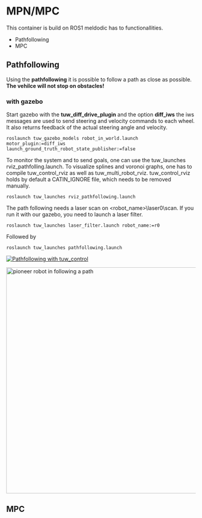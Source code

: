 # MPN/MPC
This container is build on ROS1 meldodic has to functionallities.
- Pathfollowing
- MPC
## Pathfollowing

Using the __pathfollowing__ it is possible to follow a path as close as possible. __The vehilce will not stop on obstacles!__
### with gazebo

Start gazebo with the __tuw_diff_drive_plugin__ and the option __diff_iws__ the iws messages are used to send steering and velocity commands to each wheel. It also returns feedback of the actual steering angle and velocity.

```roslaunch tuw_gazebo_models robot_in_world.launch motor_plugin:=diff_iws launch_ground_truth_robot_state_publisher:=false```

To monitor the system and to send goals, one can use the tuw_launches rviz_pathfolling.launch. To visualize splines and voronoi graphs, one has to compile tuw_control_rviz as well as tuw_multi_robot_rviz. tuw_control_rviz holds by default a CATIN_IGNORE file, which needs to be removed manually.

``` roslaunch tuw_launches rviz_pathfollowing.launch ```

The path following needs a laser scan on <robot_name>\laser0\scan. If you run it with our gazebo, you need to launch a laser filter. 

```roslaunch tuw_launches laser_filter.launch robot_name:=r0```

Followed by 

```roslaunch tuw_launches pathfollowing.launch```

[![Pathfollowing with tuw_control](res/pathfollowing_roblab_rviz_gazebo_youtube.png)](https://www.youtube.com/watch?v=sZgbYQEULLo)

<img src="res/pathfollowing_roblab_rviz_gazebo.png" alt="pioneer robot in following a path" width="600px" /> 


## MPC

